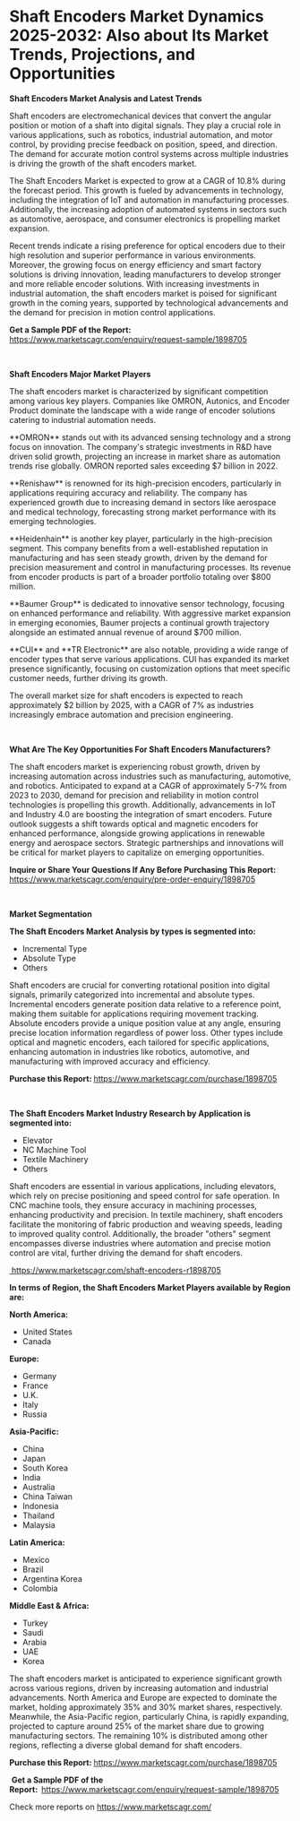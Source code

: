 <p><h1>Shaft Encoders Market Dynamics 2025-2032: Also about Its Market Trends, Projections, and Opportunities</h1></p><p><strong>Shaft Encoders Market Analysis and Latest Trends</strong></p>
<p><p>Shaft encoders are electromechanical devices that convert the angular position or motion of a shaft into digital signals. They play a crucial role in various applications, such as robotics, industrial automation, and motor control, by providing precise feedback on position, speed, and direction. The demand for accurate motion control systems across multiple industries is driving the growth of the shaft encoders market.</p><p>The Shaft Encoders Market is expected to grow at a CAGR of 10.8% during the forecast period. This growth is fueled by advancements in technology, including the integration of IoT and automation in manufacturing processes. Additionally, the increasing adoption of automated systems in sectors such as automotive, aerospace, and consumer electronics is propelling market expansion. </p><p>Recent trends indicate a rising preference for optical encoders due to their high resolution and superior performance in various environments. Moreover, the growing focus on energy efficiency and smart factory solutions is driving innovation, leading manufacturers to develop stronger and more reliable encoder solutions. With increasing investments in industrial automation, the shaft encoders market is poised for significant growth in the coming years, supported by technological advancements and the demand for precision in motion control applications.</p></p>
<p><strong>Get a Sample PDF of the Report:&nbsp;</strong> <a href="https://www.marketscagr.com/enquiry/request-sample/1898705?utm_campaign=3561&utm_medium=2&utm_source=Github&utm_content=ia&utm_term=06042025&utm_id=shaft-encoders">https://www.marketscagr.com/enquiry/request-sample/1898705</a></p>
<p>&nbsp;</p>
<p><strong>Shaft Encoders Major Market Players</strong></p>
<p><p>The shaft encoders market is characterized by significant competition among various key players. Companies like OMRON, Autonics, and Encoder Product dominate the landscape with a wide range of encoder solutions catering to industrial automation needs.</p><p>**OMRON** stands out with its advanced sensing technology and a strong focus on innovation. The company's strategic investments in R&D have driven solid growth, projecting an increase in market share as automation trends rise globally. OMRON reported sales exceeding $7 billion in 2022.</p><p>**Renishaw** is renowned for its high-precision encoders, particularly in applications requiring accuracy and reliability. The company has experienced growth due to increasing demand in sectors like aerospace and medical technology, forecasting strong market performance with its emerging technologies.</p><p>**Heidenhain** is another key player, particularly in the high-precision segment. This company benefits from a well-established reputation in manufacturing and has seen steady growth, driven by the demand for precision measurement and control in manufacturing processes. Its revenue from encoder products is part of a broader portfolio totaling over $800 million.</p><p>**Baumer Group** is dedicated to innovative sensor technology, focusing on enhanced performance and reliability. With aggressive market expansion in emerging economies, Baumer projects a continual growth trajectory alongside an estimated annual revenue of around $700 million.</p><p>**CUI** and **TR Electronic** are also notable, providing a wide range of encoder types that serve various applications. CUI has expanded its market presence significantly, focusing on customization options that meet specific customer needs, further driving its growth.</p><p>The overall market size for shaft encoders is expected to reach approximately $2 billion by 2025, with a CAGR of 7% as industries increasingly embrace automation and precision engineering.</p></p>
<p>&nbsp;</p>
<p><strong>What Are The Key Opportunities For Shaft Encoders Manufacturers?</strong></p>
<p><p>The shaft encoders market is experiencing robust growth, driven by increasing automation across industries such as manufacturing, automotive, and robotics. Anticipated to expand at a CAGR of approximately 5-7% from 2023 to 2030, demand for precision and reliability in motion control technologies is propelling this growth. Additionally, advancements in IoT and Industry 4.0 are boosting the integration of smart encoders. Future outlook suggests a shift towards optical and magnetic encoders for enhanced performance, alongside growing applications in renewable energy and aerospace sectors. Strategic partnerships and innovations will be critical for market players to capitalize on emerging opportunities.</p></p>
<p><strong>Inquire or Share Your Questions If Any Before Purchasing This Report:</strong> <a href="https://www.marketscagr.com/enquiry/pre-order-enquiry/1898705?utm_campaign=3561&utm_medium=2&utm_source=Github&utm_content=ia&utm_term=06042025&utm_id=shaft-encoders">https://www.marketscagr.com/enquiry/pre-order-enquiry/1898705</a></p>
<p>&nbsp;</p>
<p><strong>Market Segmentation</strong></p>
<p><strong>The Shaft Encoders Market Analysis by types is segmented into:</strong></p>
<p><ul><li>Incremental Type</li><li>Absolute Type</li><li>Others</li></ul></p>
<p><p>Shaft encoders are crucial for converting rotational position into digital signals, primarily categorized into incremental and absolute types. Incremental encoders generate position data relative to a reference point, making them suitable for applications requiring movement tracking. Absolute encoders provide a unique position value at any angle, ensuring precise location information regardless of power loss. Other types include optical and magnetic encoders, each tailored for specific applications, enhancing automation in industries like robotics, automotive, and manufacturing with improved accuracy and efficiency.</p></p>
<p><strong>Purchase this Report:&nbsp;</strong><a href="https://www.marketscagr.com/purchase/1898705?utm_campaign=3561&utm_medium=2&utm_source=Github&utm_content=ia&utm_term=06042025&utm_id=shaft-encoders">https://www.marketscagr.com/purchase/1898705</a></p>
<p>&nbsp;</p>
<p><strong>The Shaft Encoders Market Industry Research by Application is segmented into:</strong></p>
<p><ul><li>Elevator</li><li>NC Machine Tool</li><li>Textile Machinery</li><li>Others</li></ul></p>
<p><p>Shaft encoders are essential in various applications, including elevators, which rely on precise positioning and speed control for safe operation. In CNC machine tools, they ensure accuracy in machining processes, enhancing productivity and precision. In textile machinery, shaft encoders facilitate the monitoring of fabric production and weaving speeds, leading to improved quality control. Additionally, the broader "others" segment encompasses diverse industries where automation and precise motion control are vital, further driving the demand for shaft encoders.</p></p>
<p><a href="https://www.marketscagr.com/shaft-encoders-r1898705?utm_campaign=3561&utm_medium=2&utm_source=Github&utm_content=ia&utm_term=06042025&utm_id=shaft-encoders">&nbsp;https://www.marketscagr.com/shaft-encoders-r1898705</a></p>
<p><strong>In terms of Region, the Shaft Encoders Market Players available by Region are:</strong></p>
<p>
    <p> <strong> North America: </strong>
        <ul>
            <li>United States</li>
            <li>Canada</li>
        </ul>
        </p> 
    <p> <strong> Europe: </strong>
        <ul>
            <li>Germany</li>
            <li>France</li>
            <li>U.K.</li>
            <li>Italy</li>
            <li>Russia</li>
        </ul>
        </p> 
    <p> <strong> Asia-Pacific: </strong>
        <ul>
            <li>China</li>
            <li>Japan</li>
            <li>South Korea</li>
            <li>India</li>
            <li>Australia</li>
            <li>China Taiwan</li>
            <li>Indonesia</li>
            <li>Thailand</li>
            <li>Malaysia</li>
        </ul>
        </p> 
    <p> <strong> Latin America: </strong>
        <ul>
            <li>Mexico</li>
            <li>Brazil</li>
            <li>Argentina Korea</li>
            <li>Colombia</li>
        </ul>
        </p> 
    <p> <strong> Middle East & Africa: </strong>
        <ul>
            <li>Turkey</li>
            <li>Saudi</li>
            <li>Arabia</li>
            <li>UAE</li>
            <li>Korea</li>
        </ul>
    </p>
    </p>
<p><p>The shaft encoders market is anticipated to experience significant growth across various regions, driven by increasing automation and industrial advancements. North America and Europe are expected to dominate the market, holding approximately 35% and 30% market shares, respectively. Meanwhile, the Asia-Pacific region, particularly China, is rapidly expanding, projected to capture around 25% of the market share due to growing manufacturing sectors. The remaining 10% is distributed among other regions, reflecting a diverse global demand for shaft encoders.</p></p>
<p><strong>Purchase this Report: </strong><a href="https://www.marketscagr.com/purchase/1898705?utm_campaign=3561&utm_medium=2&utm_source=Github&utm_content=ia&utm_term=06042025&utm_id=shaft-encoders">https://www.marketscagr.com/purchase/1898705</a></p>
<p>&nbsp;<strong>Get a Sample PDF of the Report:&nbsp;&nbsp;</strong><a href="https://www.marketscagr.com/enquiry/request-sample/1898705?utm_campaign=3561&utm_medium=2&utm_source=Github&utm_content=ia&utm_term=06042025&utm_id=shaft-encoders">https://www.marketscagr.com/enquiry/request-sample/1898705</a></p>
<p><strong></strong></p>
<p>Check more reports on <a href="https://www.marketscagr.com/?utm_campaign=3561&utm_medium=2&utm_source=Github&utm_content=ia&utm_term=06042025&utm_id=shaft-encoders">https://www.marketscagr.com/</a></p>